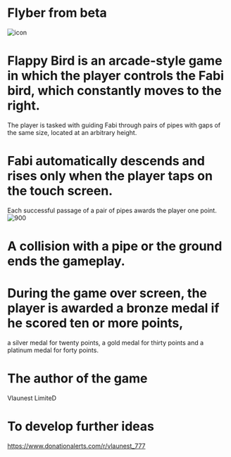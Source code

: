 # Flyber from beta
![icon](https://github.com/Vlaunest777/Flyber/assets/143882217/114fecdb-65f9-4e1a-9054-0a70ab8385f3)

# Flappy Bird is an arcade-style game in which the player controls the Fabi bird, which constantly moves to the right. 
The player is tasked with guiding Fabi through pairs of pipes with gaps of the same size, 
located at an arbitrary height. 

# Fabi automatically descends and rises only when the player taps on the touch screen. 
Each successful passage of a pair of pipes awards the player one point. 
![900](https://github.com/Vlaunest777/Flyber/assets/143882217/35ad0c40-fb27-41cb-8e92-03a18df4d84a)

# A collision with a pipe or the ground ends the gameplay. 

# During the game over screen, the player is awarded a bronze medal if he scored ten or more points, 
a silver medal for twenty points, a gold medal for thirty points and a platinum medal for forty points.

# The author of the game
Vlaunest LimiteD

# To develop further ideas
https://www.donationalerts.com/r/vlaunest_777
